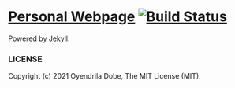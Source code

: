 # [Personal Webpage](http://oyendrila-dobe.github.io/) [![Build Status](https://travis-ci.org/oyendrila-dobe/oyendrila-dobe.github.io.svg?branch=master)](https://travis-ci.org/oyendrila-dobe/oyendrila-dobe.github.io)

Powered by [Jekyll].

### LICENSE

Copyright (c) 2021 Oyendrila Dobe, The MIT License (MIT).

[Jekyll]: https://jekyllrb.com/